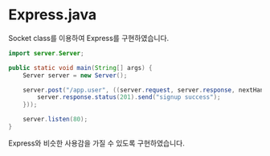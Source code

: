 #  Express.java

Socket class를 이용하여 Express를 구현하였습니다.

```java
import server.Server;

public static void main(String[] args) {
    Server server = new Server();

    server.post("/app.user", ((server.request, server.response, nextHandler) -> {
        server.response.status(201).send("signup success");
    }));

    server.listen(80);
}
```

Express와 비슷한 사용감을 가질 수 있도록 구현하였습니다. 